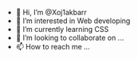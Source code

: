 - 👋 Hi, I’m @Xoj1akbarr
- 👀 I’m interested in Web developing
- 🌱 I’m currently learning CSS
- 💞️ I’m looking to collaborate on ...
- 📫 How to reach me ...

<!---
Xoj1akbarr/Xoj1akbarr is a ✨ special ✨ repository because its `README.md` (this file) appears on your GitHub profile.
You can click the Preview link to take a look at your changes.
--->
